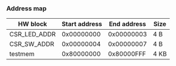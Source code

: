 ### Address map

HW block | Start address | End address | Size
-------- | ------------- | ----------- | ----
CSR_LED_ADDR | 0x00000000 | 0x00000003 | 4 B
CSR_SW_ADDR | 0x00000004 | 0x00000007 | 4 B
testmem | 0x80000000 | 0x80000FFF | 4 KB
